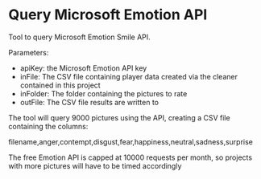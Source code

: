 # Query Microsoft Emotion API

Tool to query Microsoft Emotion Smile API.

Parameters:
* apiKey: the Microsoft Emotion API key
* inFile: The CSV file containing player data created via the cleaner contained in this project
* inFolder: The folder containing the pictures to rate
* outFile: The CSV file results are written to

The tool will query 9000 pictures using the API, creating a CSV file containing the columns: 

filename,anger,contempt,disgust,fear,happiness,neutral,sadness,surprise

The free Emotion API is capped at 10000 requests per month, so projects with more pictures will have to be timed accordingly